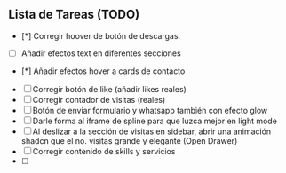 ## Lista de Tareas (TODO)
- [*] Corregir hoover de botón de descargas.
- [ ] Añadir efectos text en diferentes secciones
- [*] Añadir efectos hover a cards de contacto
- [ ] Corregir botón de like (añadir likes reales)
- [ ] Corregir contador de visitas (reales)
- [ ] Botón de enviar formulario y whatsapp también con efecto glow
- [ ] Darle forma al iframe de spline para que luzca mejor en light mode
- [ ] Al deslizar a la sección de visitas en sidebar, abrir una animación shadcn que el no. visitas grande y elegante (Open Drawer)
- [ ] Corregir contenido de skills y servicios
- [ ] 
